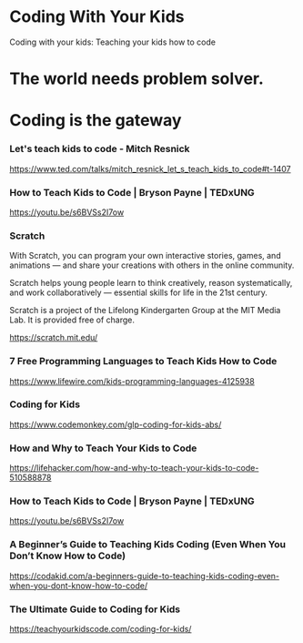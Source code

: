 # Coding With Your Kids
Coding with your kids: Teaching your kids how to code

# The world needs problem solver. 

# Coding is the gateway 

### Let's teach kids to code - Mitch Resnick
https://www.ted.com/talks/mitch_resnick_let_s_teach_kids_to_code#t-1407

### How to Teach Kids to Code | Bryson Payne | TEDxUNG
https://youtu.be/s6BVSs2I7ow

### Scratch
With Scratch, you can program your own interactive stories, games, and animations — and share your creations with others in the online community.

Scratch helps young people learn to think creatively, reason systematically, and work collaboratively — essential skills for life in the 21st century.

Scratch is a project of the Lifelong Kindergarten Group at the MIT Media Lab. It is provided free of charge.

https://scratch.mit.edu/

### 7 Free Programming Languages to Teach Kids How to Code
https://www.lifewire.com/kids-programming-languages-4125938

### Coding for Kids
https://www.codemonkey.com/glp-coding-for-kids-abs/

### How and Why to Teach Your Kids to Code
https://lifehacker.com/how-and-why-to-teach-your-kids-to-code-510588878

### How to Teach Kids to Code | Bryson Payne | TEDxUNG
https://youtu.be/s6BVSs2I7ow

### A Beginner’s Guide to Teaching Kids Coding (Even When You Don’t Know How to Code)
https://codakid.com/a-beginners-guide-to-teaching-kids-coding-even-when-you-dont-know-how-to-code/

### The Ultimate Guide to Coding for Kids
https://teachyourkidscode.com/coding-for-kids/

